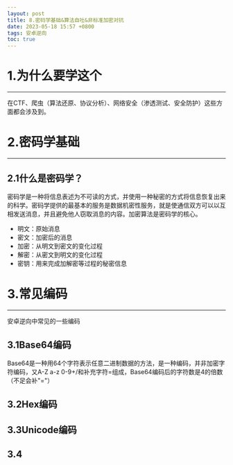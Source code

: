 ```yaml
---
layout: post
title: 8.密码学基础&算法自吐&非标准加密对抗
date: 2023-05-18 15:57 +0800
tags: 安卓逆向
toc: true
---
```

# 1.为什么要学这个
***
在CTF、爬虫（算法还原、协议分析）、网络安全（渗透测试、安全防护）这些方面都会涉及到。
# 2.密码学基础
***
## 2.1什么是密码学？
密码学是一种将信息表述为不可读的方式，并使用一种秘密的方式将信息恢复出来的科学。密码学提供的最基本的服务是数据机密性服务，就是使通信双方可以以互相发送消息，并且避免他人窃取消息的内容。加密算法是密码学的核心。
+ 明文：原始消息
+ 密文：加密后的消息
+ 加密：从明文到密文的变化过程
+ 解密：从密文到明文的变化过程
+ 密钥：用来完成加解密等过程的秘密信息
  
# 3.常见编码
***
安卓逆向中常见的一些编码
## 3.1Base64编码
Base64是一种用64个字符表示任意二进制数据的方法，是一种编码，并非加密字符编码，又A-Z a-z 0-9+/和补充字符=组成，Base64编码后的字符数是4的倍数（不足会补"="）

## 3.2Hex编码
## 3.3Unicode编码
## 3.4
